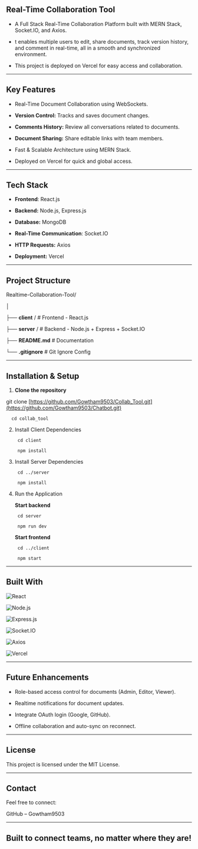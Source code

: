 ## Real-Time Collaboration Tool

  

 - A Full Stack Real-Time Collaboration Platform built with MERN Stack, Socket.IO, and Axios.

 - t enables multiple users to edit, share documents, track version history, and comment in real-time, all in a smooth and synchronized environment.

 - This project is deployed on Vercel for easy access and collaboration.

  

  

---

 

## Key Features

  

 - Real-Time Document Collaboration using WebSockets.

  

 - **Version Control:** Tracks and saves document changes.

  

 - **Comments History:** Review all conversations related to documents.

  

 - **Document Sharing:** Share editable links with team members.

  

 - Fast & Scalable Architecture using MERN Stack.

  

 - Deployed on Vercel for quick and global access.

  

  

  

---

  

## Tech Stack

  

 - **Frontend**: React.js

  

 - **Backend:** Node.js, Express.js

  

 - **Database:** MongoDB

  

 - **Real-Time Communication**: Socket.IO

  

 - **HTTP Requests:** Axios

  

 - **Deployment:** Vercel

  

  

  

---

  

## Project Structure

  

Realtime-Collaboration-Tool/

│

├── **client**					/ # Frontend - React.js

├── **server**				/ # Backend - Node.js + Express + Socket.IO

├── **README.md** 	# Documentation

└── **.gitignore** 			# Git Ignore Config

  

  

---

  

## Installation & Setup

  

1. **Clone the repository**

  

  

  

git clone  [https://github.com/Gowtham9503/Collab_Tool.git](https://github.com/Gowtham9503/Chatbot.git)

	  cd collab_tool

  

2. Install Client Dependencies

  

  

  

		cd client

		npm install

  

3. Install Server Dependencies

  

  

  

		cd ../server

		npm install

  

4. Run the Application

  

 
	**Start backend**

		cd server

		npm run dev

  

	**Start frontend**

		cd ../client

		npm start

  

  

---

  



## Built With



  

<p align="left">

<img src="https://img.shields.io/badge/React-61DAFB?style=for-the-badge&logo=react&logoColor=black" alt="React" /> <br>

<img src="https://img.shields.io/badge/Node.js-339933?style=for-the-badge&logo=nodedotjs&logoColor=white" alt="Node.js" /> <br>


<img src="https://img.shields.io/badge/Express.js-000000?style=for-the-badge&logo=express&logoColor=white" alt="Express.js" /> <br>


<img src="https://img.shields.io/badge/Socket.io-010101?style=for-the-badge&logo=socketdotio&logoColor=white" alt="Socket.IO" /> <br>


<img src="https://img.shields.io/badge/Axios-5A29E4?style=for-the-badge&logo=axios&logoColor=white" alt="Axios" /> <br>


<img src="https://img.shields.io/badge/Vercel-000000?style=for-the-badge&logo=vercel&logoColor=white" alt="Vercel" /> <br>


</p>

---

  

## Future Enhancements

  

 - Role-based access control for documents (Admin, Editor, Viewer).
   
     
   
  
 - Realtime notifications for document updates.

   
     
   
   

 - Integrate OAuth login (Google, GitHub).

   
     
   
   

 - Offline collaboration and auto-sync on reconnect.

  

  

  

---

  

## License

  

This project is licensed under the MIT License.

  

  

---

  

## Contact

  

Feel free to connect:

GitHub – Gowtham9503

  

  

---

  

## Built to connect teams, no matter where they are!

  

  

